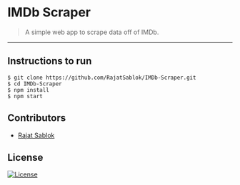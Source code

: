 # IMDb Scraper

> <Subtitle>
> A simple web app to scrape data off of IMDb.

---

<!-- [![DOCS](https://img.shields.io/badge/Documentation-see%20docs-green?style=flat-square&logo=appveyor)](https://documenter.getpostman.com/view/8339014/Szzheyjd) -->

<!-- [![UI ](https://img.shields.io/badge/User%20Interface-Link%20to%20UI-orange?style=flat-square&logo=appveyor)](INSERT_UI_LINK_HERE) -->
<!-- ## Features
- Directly save y
- Endpoint for all categories
- Endpoint for both English and Hindi news
- Directly save your results to a CSV file -->

## Instructions to run

```
$ git clone https://github.com/RajatSablok/IMDb-Scraper.git
$ cd IMDb-Scraper
$ npm install
$ npm start
```

## Contributors

- <a href="https://github.com/RajatSablok">Rajat Sablok</a>

## License

[![License](http://img.shields.io/:license-mit-blue.svg?style=flat-square)](http://badges.mit-license.org)
